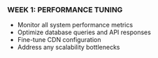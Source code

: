 ### WEEK 1: PERFORMANCE TUNING

- Monitor all system performance metrics
- Optimize database queries and API responses
- Fine-tune CDN configuration
- Address any scalability bottlenecks
